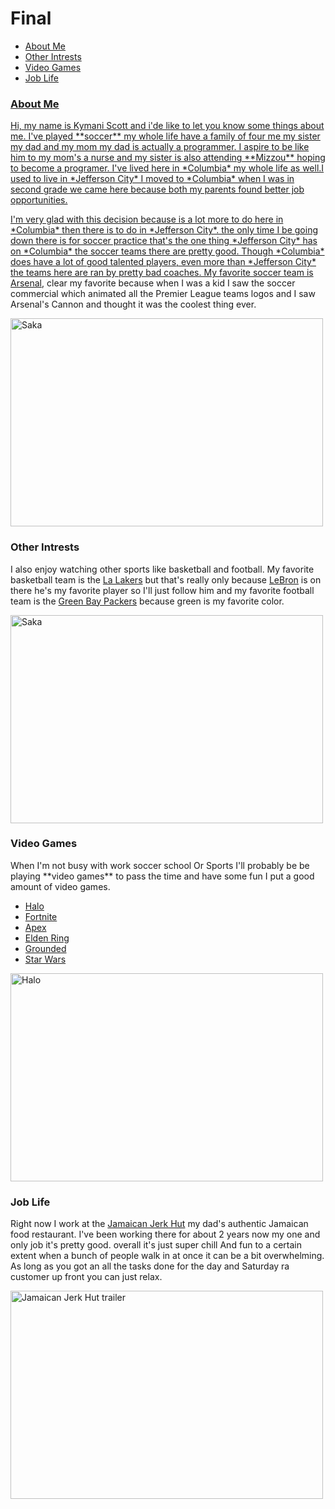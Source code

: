 <html>
<body>
<h1>Final</h1>
  <nav>
<ul>
  <li><a href="https://github.com/bulbousduke/Final/edit/main/README.md#about-me">About Me</a></li>
  <li><a href="https://github.com/bulbousduke/Final/edit/main/README.md#other-intrests">Other Intrests</li>
  <li><a href="https://github.com/bulbousduke/Final/edit/main/README.md#video-games">Video Games</li>
  <li><a href="https://github.com/bulbousduke/Final/edit/main/README.md#job-life">Job Life</li>
</ul>  
  </nav>
  
  
<h3>About Me</h3>
<p>Hi, my name is Kymani Scott and i'de like to let you know some things about me. I've played **soccer** my whole life have a family of four me my sister my dad and my mom my  dad is actually a programmer. I aspire to be like him to my mom's a nurse and my sister is also attending **Mizzou** hoping to become a programer. I've lived here in *Columbia* my whole life as well.I used to live in *Jefferson City* I moved  to *Columbia* when I was in second grade we came here because both my parents found better job opportunities.</p>


<p>I'm very glad with this decision because  is a lot more to do here in *Columbia* then there is to do in *Jefferson City*. the only time I be going down there  is for soccer practice that's the one thing *Jefferson City* has on *Columbia* the soccer teams there are pretty good. Though *Columbia* does have a lot of good talented players,  even more than *Jefferson City* the teams here are ran by pretty bad coaches. My favorite soccer team is <a href="https://www.arsenal.com/">Arsenal</a>, clear my favorite because when I was a kid I saw the soccer commercial  which animated all the Premier League teams logos and I saw Arsenal's Cannon and thought it was the coolest thing ever. </p>


  <img src="https://www.arsenal.com/sites/default/files/styles/large_16x9/public/images/Saka_36.jpg?itok=2HoxTYjM" alt="Saka" width="500" height="333">
  
  
  <h3>Other Intrests</h3>
<p>I also enjoy watching other sports like basketball and football. My favorite basketball team is the <a href="https://www.nba.com/lakers">La Lakers</a> but that's really only because <a href="https://www.google.com/search?q=lebron+james&sxsrf=ALiCzsZfG6rYy5HzhL3vT2Skn38refbJfg%3A1666300500318&ei=VLpRY6b1EoOxqtsPyIe9-As&gs_ssp=eJzj4tTP1TcwzKoySzFg9OLJSU0qys9TyErMTS0GAF9OB_c&oq=lebr&gs_lcp=Cgxnd3Mtd2l6LXNlcnAQARgAMgoILhCxAxCDARBDMgUIABCRAjIKCAAQsQMQgwEQQzIECAAQQzIFCAAQgAQyBAgAEEMyCggAELEDEIMBEEMyBAgAEEMyCAgAELEDEIMBMgsILhCABBCxAxCDAToHCCMQ6gIQJzoHCC4Q6gIQJzoECCMQJzoICC4QsQMQgwFKBAhNGAFKBAhBGABKBAhGGABQrQhY2RBg9h1oAXABeACAAY0CiAHiBZIBBTAuMy4xmAEAoAEBsAEKwAEB&sclient=gws-wiz-serp">LeBron</a> is on there he's my favorite player so I'll just follow him and my favorite football team is the <a href="https://www.packers.com/">Green Bay Packers</a> because green is my favorite color.</p>


   <img src="https://lebronwire.usatoday.com/wp-content/uploads/sites/37/2020/02/gettyimages-1199128962.jpg?w=1024&h=576&crop=1" alt="Saka" width="500" height="333">
   
   
  <h3>Video Games</h3>
<p>When I'm not busy with work soccer school Or Sports I'll probably be be playing **video games** to pass the time and have some fun I put a good amount of video games.
  <ul>
<li><a href="https://www.halowaypoint.com/">Halo</a></li>
<li><a href="https://www.epicgames.com/fortnite/en-US/home">Fortnite</a></li>
<li><a href="https://www.ea.com/games/apex-legends">Apex</a></li>
<li><a href="https://en.bandainamcoent.eu/elden-ring/elden-ring">Elden Ring</a></li>
<li><a href="https://grounded.obsidian.net/">Grounded</a></li>
<li><a href="https://www.ea.com/games/starwars/battlefront/star-wars-battlefront-2">Star Wars</a></li>
  </ul>
  </p>
  <img src="https://store-images.s-microsoft.com/image/apps.50670.13727851868390641.c9cc5f66-aff8-406c-af6b-440838730be0.d205e025-5444-4eb1-ae46-571ae6895928?q=90&w=480&h=270" alt="Halo" width="500" height="333">
  
  
  <h3>Job Life</h3>
<p>Right now I work at the <a href="https://www.facebook.com/JamJerkHut/">Jamaican Jerk Hut</a> my dad's authentic Jamaican food restaurant. I've been working there for about 2 years now my one and only job it's pretty good. overall it's just super chill And fun to a certain extent when a bunch of people walk in at once it can be a bit overwhelming. As long as you got an all the tasks done for the day and Saturday ra customer up front you can just relax.</p>


  <img src="https://bloximages.newyork1.vip.townnews.com/feastmagazine.com/content/tncms/assets/v3/editorial/5/c1/5c13747e-901e-11e8-a767-ab938ebbbb8c/5b59de1bc3c36.image.jpg" alt="Jamaican Jerk Hut trailer" width="500" height="333">
  
  



</body>
</html>
